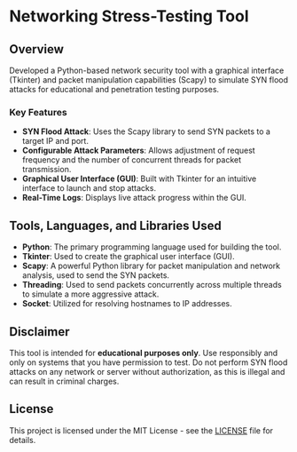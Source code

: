 # Networking Stress-Testing Tool

## Overview
Developed a Python-based network security tool with a graphical interface (Tkinter) and packet manipulation capabilities (Scapy) to simulate SYN flood attacks for educational and penetration testing purposes.

### Key Features
- **SYN Flood Attack**: Uses the Scapy library to send SYN packets to a target IP and port.
- **Configurable Attack Parameters**: Allows adjustment of request frequency and the number of concurrent threads for packet transmission.
- **Graphical User Interface (GUI)**: Built with Tkinter for an intuitive interface to launch and stop attacks.
- **Real-Time Logs**: Displays live attack progress within the GUI.

## Tools, Languages, and Libraries Used
- **Python**: The primary programming language used for building the tool.
- **Tkinter**: Used to create the graphical user interface (GUI).
- **Scapy**: A powerful Python library for packet manipulation and network analysis, used to send the SYN packets.
- **Threading**: Used to send packets concurrently across multiple threads to simulate a more aggressive attack.
- **Socket**: Utilized for resolving hostnames to IP addresses.

## Disclaimer
This tool is intended for **educational purposes only**. Use responsibly and only on systems that you have permission to test. Do not perform SYN flood attacks on any network or server without authorization, as this is illegal and can result in criminal charges.

## License
This project is licensed under the MIT License - see the [LICENSE](LICENSE) file for details.



   
